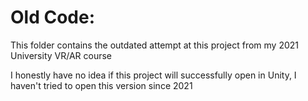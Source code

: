 # Old Code:

This folder contains the outdated attempt at this project from my 2021 University VR/AR course

I honestly have no idea if this project will successfully open in Unity, I haven't tried to open this version since 2021
